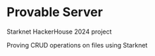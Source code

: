 # Provable Server

Starknet HackerHouse 2024 project

Proving CRUD operations on files using Starknet
